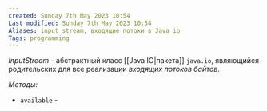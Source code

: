 ```yaml
---
created: Sunday 7th May 2023 10:54
Last modified: Sunday 7th May 2023 10:54
Aliases: input stream, входящие потоки в Java io 
Tags: programming
---
```


*InputStream* - абстрактный класс [[Java IO|пакета]] `java.io`, являющийся родительских для все реализации *входящих потоков байтов*.

*Методы:*
- `available` - 